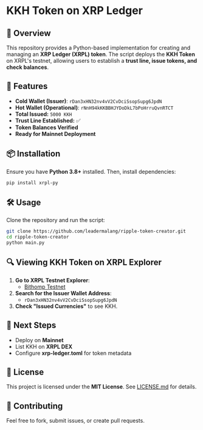 # KKH Token on XRP Ledger

## 📌 Overview
This repository provides a Python-based implementation for creating and managing an **XRP Ledger (XRPL) token**. The script deploys the **KKH Token** on XRPL's testnet, allowing users to establish a **trust line, issue tokens, and check balances**.

## 🚀 Features
- **Cold Wallet (Issuer)**: `rDan3xHN32nv4vV2CvDciSsopSupg6JpdN`
- **Hot Wallet (Operational)**: `rNnH94kKKBBHJYDoDkL7bPoHrruQvnRTCT`
- **Total Issued:** `5000 KKH`
- **Trust Line Established:** ✅
- **Token Balances Verified**
- **Ready for Mainnet Deployment**

## 📦 Installation
Ensure you have **Python 3.8+** installed. Then, install dependencies:

```bash
pip install xrpl-py
```

## 🛠️ Usage
Clone the repository and run the script:

```bash
git clone https://github.com/leadermalang/ripple-token-creator.git
cd ripple-token-creator
python main.py
```

## 🔍 Viewing KKH Token on XRPL Explorer
1. **Go to XRPL Testnet Explorer**:  
   - [Bithomp Testnet](https://test.bithomp.com/explorer/)
2. **Search for the Issuer Wallet Address**:  
   - `rDan3xHN32nv4vV2CvDciSsopSupg6JpdN`
3. **Check "Issued Currencies"** to see KKH.

## 🔄 Next Steps
- Deploy on **Mainnet**
- List KKH on **XRPL DEX**
- Configure **xrp-ledger.toml** for token metadata

## 📜 License
This project is licensed under the **MIT License**. See [LICENSE.md](LICENSE.md) for details.

## 🤝 Contributing
Feel free to fork, submit issues, or create pull requests.



